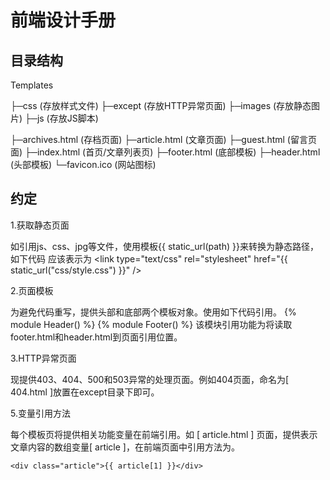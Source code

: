 前端设计手册
===

目录结构
---
Templates

├─css             (存放样式文件)
├─except          (存放HTTP异常页面)
├─images          (存放静态图片)
├─js              (存放JS脚本)


├─archives.html   (存档页面)
├─article.html    (文章页面)
├─guest.html      (留言页面)
├─index.html      (首页/文章列表页)
├─footer.html     (底部模板)
├─header.html     (头部模板)
└─favicon.ico     (网站图标)

约定
---
1.获取静态页面

如引用js、css、jpg等文件，使用模板{{ static_url(path) }}来转换为静态路径，如下代码
	<link type="text/css" rel="stylesheet" href="css/style.css" />
应该表示为
	<link type="text/css" rel="stylesheet" href="{{ static_url("css/style.css") }}" />

2.页面模板

为避免代码重写，提供头部和底部两个模板对象。使用如下代码引用。
	{% module Header() %}
	{% module Footer() %}
该模块引用功能为将读取footer.html和header.html到页面引用位置。

3.HTTP异常页面

现提供403、404、500和503异常的处理页面。例如404页面，命名为[ 404.html ]放置在except目录下即可。

5.变量引用方法

每个模板页将提供相关功能变量在前端引用。如 [ article.html ] 页面，提供表示文章内容的数组变量[ article ]，在前端页面中引用方法为。

	<div class="article">{{ article[1] }}</div>